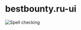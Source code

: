 # bestbounty.ru-ui

![Spell checking](https://github.com/IvanKuchin/bestbounty.ru-ui/workflows/Spell%20checking/badge.svg)
